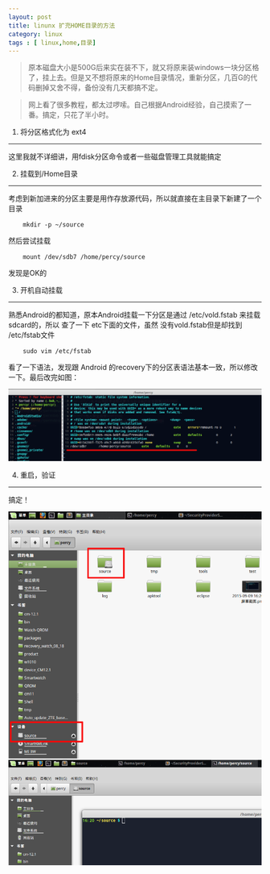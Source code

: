 ```yaml
---
layout: post
title: linunx 扩充HOME目录的方法
category: linux
tags : [ linux,home,目录]
---
```


> 原本磁盘大小是500G后来实在装不下，就又将原来装windows一块分区格了，挂上去。但是又不想将原来的Home目录情况，重新分区，几百G的代码删掉又舍不得，备份没有几天都搞不定。

> 网上看了很多教程，都太过啰嗦。自己根据Android经验，自己摸索了一番。搞定，只花了半小时。

1. 将分区格式化为 ext4  
----------

这里我就不详细讲，用fdisk分区命令或者一些磁盘管理工具就能搞定


2. 挂载到/Home目录
------------

考虑到新加进来的分区主要是用作存放源代码，所以就直接在主目录下新建了一个目录

		mkdir -p ~/source

然后尝试挂载 

		mount /dev/sdb7 /home/percy/source

发现是OK的

3. 开机自动挂载
------------

熟悉Android的都知道，原本Android挂载一下分区是通过 /etc/vold.fstab 来挂载sdcard的，所以 查了一下 etc下面的文件，虽然
没有vold.fstab但是却找到  /etc/fstab文件

		sudo vim /etc/fstab

看了一下语法，发现跟 Android 的recovery下的分区表语法基本一致，所以修改一下。最后改完如图：

![分区表修改](https://raw.githubusercontent.com/yun-percy/yun-percy.github.io/master/assets/img/linux1.png)

4. 重启，验证
------

搞定！

![挂载到目录](https://raw.githubusercontent.com/yun-percy/yun-percy.github.io/master/assets/img/linux2.png)
![挂载到目录](https://raw.githubusercontent.com/yun-percy/yun-percy.github.io/master/assets/img/linux3.png)














